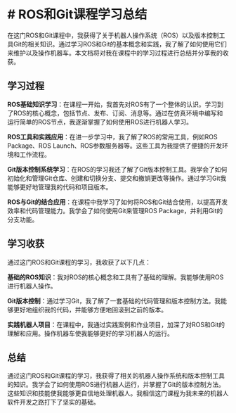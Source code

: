 # # ROS和Git课程学习总结

在这门ROS和Git课程中，我获得了关于机器人操作系统（ROS）以及版本控制工具Git的相关知识。通过学习ROS和Git的基本概念和实践，我了解了如何使用它们来维护以及操作机器车。本文档将对我在课程中的学习过程进行总结并分享我的收获。

## 学习过程

**ROS基础知识学习**：在课程一开始，我首先对ROS有了一个整体的认识。学习到了ROS的核心概念，包括节点、发布、订阅、消息等。通过在仿真环境中编写和运行简单的ROS节点，我逐渐掌握了如何使用ROS进行机器人学习。

**ROS工具和实践应用**：在进一步学习中，我了解了ROS的常用工具，例如ROS Package、ROS Launch、ROS参数服务器等。这些工具为我提供了便捷的开发环境和工作流程。

**Git版本控制系统学习**：在ROS的学习我还了解了Git版本控制工具。我学会了如何初始化和管理Git仓库、创建和切换分支、提交和撤销更改等操作。通过学习Git我能够更好地管理我的代码和项目版本。

**ROS与Git的结合应用**：在课程中我学习了如何将ROS和Git结合使用，以提高开发效率和代码管理能力。我学会了如何使用Git来管理ROS Package，并利用Git的分支功能。

## 学习收获

通过这门ROS和Git课程的学习，我收获了以下几点：

**基础的ROS知识**：我对ROS的核心概念和工具有了基础的理解。我能够使用ROS进行机器人操作。

**Git版本控制**：通过学习Git，我了解了一套基础的代码管理和版本控制方法。我能够更好地组织我的代码，并能够方便地回滚到之前的版本。

**实践机器人项目**：在课程中，我通过实践案例和作业项目，加深了对ROS和Git的理解和应用。操作机器车使我能够更好的学习机器人的运行。

## 总结

通过这门ROS和Git课程的学习，我获得了相关的机器人操作系统和版本控制工具的知识。我学会了如何使用ROS进行机器人运行，并掌握了Git的版本控制方法。这些知识和技能使我能够更自信地处理机器人。我相信这门课程为我未来的机器人软件开发之路打下了坚实的基础。
